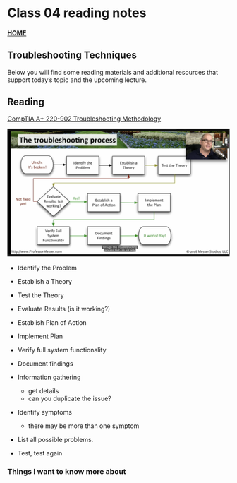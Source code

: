 # Class 04 reading notes

#### [HOME](https://cesarderio.github.io/reading-notes/)

## Troubleshooting Techniques

Below you will find some reading materials and additional resources that support today’s topic and the upcoming lecture.

## Reading

[CompTIA A+ 220-902 Troubleshooting Methodology](https://www.professormesser.com/free-a-plus-training/220-902/how-to-troubleshoot/)

![Troubleshooting process](../assets//img/troubleshooting.png)

* Identify the Problem
* Establish a Theory
* Test the Theory
* Evaluate Results (is it working?)
* Establish Plan of Action
* Implement Plan
* Verify full system functionality
* Document findings

* Information gathering
  * get details
  * can you duplicate the issue?

* Identify symptoms
  * there may be more than one symptom

* List all possible problems.

* Test, test again

### Things I want to know more about
